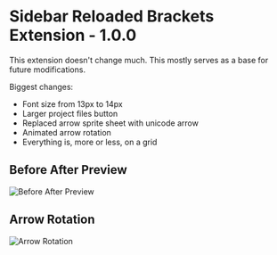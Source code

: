 Sidebar Reloaded Brackets Extension - 1.0.0
=========

This extension doesn't change much. This mostly serves as a base for future modifications.

Biggest changes:
+ Font size from 13px to 14px
+ Larger project files button
+ Replaced arrow sprite sheet with unicode arrow
+ Animated arrow rotation
+ Everything is, more or less, on a grid


## Before After Preview
![Before After Preview](https://github.com/dustindowell22/sidebar-reloaded-brackets-extension/blob/master/before-after-preview.gif)

## Arrow Rotation
![Arrow Rotation](https://github.com/dustindowell22/sidebar-reloaded-brackets-extension/blob/master/arrow-rotation-preview.gif)
